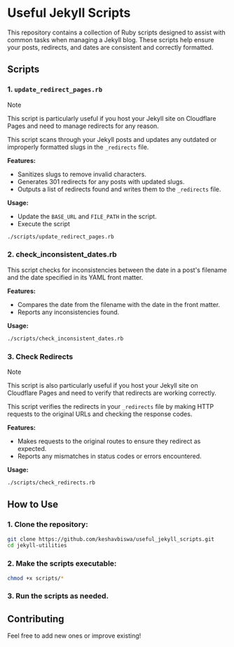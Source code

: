 # Useful Jekyll Scripts

This repository contains a collection of Ruby scripts designed to assist with common tasks when managing a Jekyll blog. These scripts help ensure your posts, redirects, and dates are consistent and correctly formatted.

## Scripts

### 1. `update_redirect_pages.rb`
> [!NOTE]
>
> This script is particularly useful if you host your Jekyll site on Cloudflare Pages and need to manage redirects for any reason.

This script scans through your Jekyll posts and updates any outdated or improperly formatted slugs in the `_redirects` file.

**Features:**
- Sanitizes slugs to remove invalid characters.
- Generates 301 redirects for any posts with updated slugs.
- Outputs a list of redirects found and writes them to the `_redirects` file.

**Usage:**
- Update the `BASE_URL` and `FILE_PATH` in the script.
- Execute the script
```bash
./scripts/update_redirect_pages.rb
```

### 2. check_inconsistent_dates.rb
This script checks for inconsistencies between the date in a post's filename and the date specified in its YAML front matter.

**Features:**
- Compares the date from the filename with the date in the front matter.
- Reports any inconsistencies found.

**Usage:**

```bash
./scripts/check_inconsistent_dates.rb
```

### 3. Check Redirects
> [!NOTE]
>
> This script is also particularly useful if you host your Jekyll site on Cloudflare Pages and need to verify that redirects are working correctly.

This script verifies the redirects in your `_redirects` file by making HTTP requests to the original URLs and checking the response codes.

**Features:**
- Makes requests to the original routes to ensure they redirect as expected.
- Reports any mismatches in status codes or errors encountered.

**Usage:**

```bash
./scripts/check_redirects.rb
```

## How to Use

### 1. Clone the repository:

```bash
git clone https://github.com/keshavbiswa/useful_jekyll_scripts.git
cd jekyll-utilities
```

### 2. Make the scripts executable:

```bash
chmod +x scripts/*
```

### 3. Run the scripts as needed.

## Contributing
Feel free to add new ones or improve existing!
